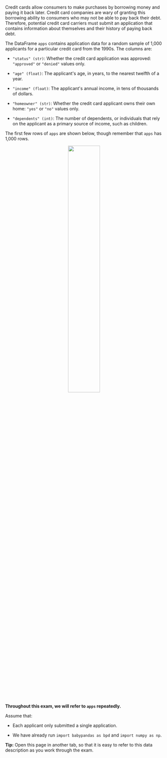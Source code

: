 Credit cards allow consumers to make purchases by borrowing money and paying it back later. Credit card companies are wary of granting this borrowing ability to consumers who may not be able to pay back their debt. Therefore, potential credit card carriers must submit an application that contains information about themselves and their history of paying back debt. 

The DataFrame `apps` contains application data for a random sample of 1,000 applicants for a particular credit card from the 1990s. The columns are:

-   `"status" (str)`: Whether the credit card application was approved:
    `"approved"` or `"denied"` values only.

-   `"age" (float)`: The applicant's age, in years, to the nearest
    twelfth of a year.

-   `"income" (float)`: The applicant's annual income, in tens of
    thousands of dollars.

-   `"homeowner" (str)`: Whether the credit card applicant owns their
    own home: `"yes"` or `"no"` values only.

-   `"dependents" (int)`: The number of dependents, or individuals that
    rely on the applicant as a primary source of income, such as
    children.

The first few rows of `apps` are shown below, though remember that
`apps` has 1,000 rows.

<center><img src='../assets/images/fa22-final/apps.jpg' width=45%></center>
<br>

**Throughout this exam, we will refer to `apps` repeatedly.**

Assume that:

-   Each applicant only submitted a single application.

-   We have already run `import babypandas as bpd` and
    `import numpy as np`.

**Tip:** Open this page in another tab, so that it is easy to refer to this data description as you work through the exam.